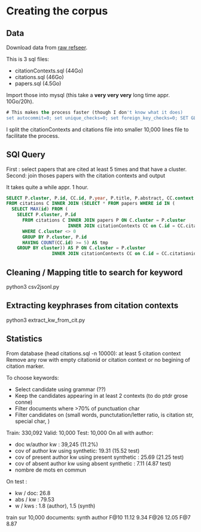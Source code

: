 # Creating the corpus

## Data

Download data from [raw refseer](https://psu.app.box.com/v/refseer).

This is 3 sql files:
- citationContexts.sql (44Go)
- citations.sql (46Go)
- papers.sql (4.5Go)

Import those into mysql (this take a **very very very** long time appr. 10Go/20h).

```sql
# This makes the process faster (though I don't know what it does)
set autocommit=0; set unique_checks=0; set foreign_key_checks=0; SET GLOBAL innodb_flush_log_at_trx_commit = 2; SET GLOBAL query_cache_type = 0; SET GLOBAL query_cache_size = 0;
```

I split the citationContexts and citations file into smaller 10,000 lines file to facilitate the process.


## SQl Query

First : select papers that are cited at least 5 times and that have a cluster.
Second: join thoses papers with the citation contexts and output

It takes quite a while appr. 1 hour.

```sql
SELECT P.cluster, P.id, CC.id, P.year, P.title, P.abstract, CC.context
FROM citations C INNER JOIN (SELECT * FROM papers WHERE id IN (
  SELECT MAX(id) FROM (
    SELECT P.cluster, P.id
      FROM citations C INNER JOIN papers P ON C.cluster = P.cluster
                       INNER JOIN citationContexts CC on C.id = CC.citationid
      WHERE C.cluster <> 0
      GROUP BY P.cluster, P.id
      HAVING COUNT(CC.id) >= 5) AS tmp
	GROUP BY cluster)) AS P ON C.cluster = P.cluster
                 INNER JOIN citationContexts CC on C.id = CC.citationid
```

## Cleaning / Mapping title to search for keyword

python3 csv2jsonl.py

## Extracting keyphrases from citation contexts

python3 extract_kw_from_cit.py

## Statistics

From database (head citations.sql -n 10000): at least 5 citation context
Remove any row with empty citationid or citation context or no begining of citation marker.

To choose keywords:
- Select candidate using grammar (??)
- Keep the candidates appearing in at least 2 contexts (to do ptdr grose conne)
- Filter documents where >70% of punctuation char
- Filter candidates on (small words, punctutation/letter ratio, is citation str, special char, )

Train: 330,092
Valid: 10,000
Test: 10,000
On all with author:
- doc w/author kw : 39,245 (11.2%)
- cov of author kw using synthetic: 19.31 (15.52 test)
- cov of present author kw using present synthetic : 25.69 (21.25 test)
- cov of absent author kw using absent synthetic :  7.11 (4.87 test)
- nombre de mots en commun

On test :
- kw / doc: 26.8
- abs / kw : 79.53
- w / kws : 1.8 (author), 1.5 (synth)

train sur 10,000 documents:
      synth  author 
F@10  11.12    9.34
F@26  12.05
F@7            8.87